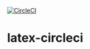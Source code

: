 [![CircleCI](https://circleci.com/gh/deeptrain/latex-circleci.svg?style=svg)](https://circleci.com/gh/deeptrain/latex-circleci)
# latex-circleci
